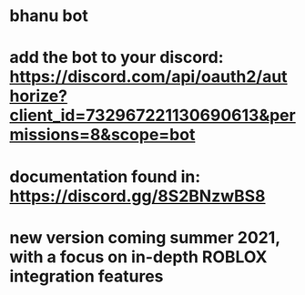 # bhanu bot

# add the bot to your discord: https://discord.com/api/oauth2/authorize?client_id=732967221130690613&permissions=8&scope=bot

# documentation found in: https://discord.gg/8S2BNzwBS8

# new version coming summer 2021, with a focus on in-depth ROBLOX integration features
